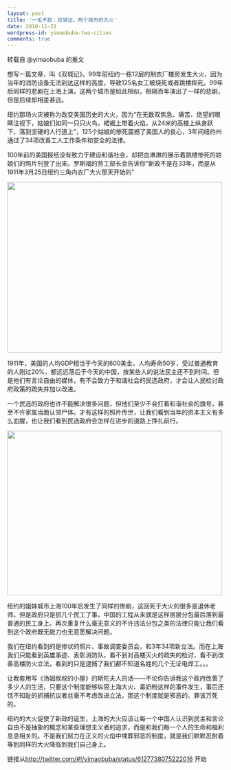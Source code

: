 ```yaml
---
layout: post
title: '一毛不拔：双城记，两个城市的大火'
date: 2010-11-21
wordpress-id: yimaobuba-two-cities
comments: true
---
```

转载自 @yimaobuba 的推文

想写一篇文章，叫《双城记》。99年前纽约一栋12层的制衣厂楼房发生大火，因为当年的消防设备无法到达这样的高度，导致125名女工被烧死或者跳楼摔死。99年后同样的悲剧在上海上演，这两个城市是如此相似，相隔百年演出了一样的悲剧，但是后续却相差甚远。

纽约那场火灾被称为改变美国历史的大火，因为“在无数双焦急、痛苦、绝望的眼睛注视下，姑娘们如同一只只火鸟，裙裾上带着火焰，从24米的高楼上纵身跃 下，落到坚硬的人行道上”，125个姑娘的惨死震撼了美国人的良心，3年间纽约州通过了34项改善工人工作条件和安全的法律。

100年前的美国报纸没有致力于建设和谐社会，却把血淋淋的展示着跳楼惨死的姑娘们的照片刊登了出来。罗斯福的劳工部长会告诉你“新政不是在33年，而是从1911年3月25日纽约三角内衣厂大火那天开始的”

<img src="http://farm5.static.flickr.com/4149/5193675891_3b913af9c4.jpg" alt="" width="500" height="397" />

1911年，美国的人均GDP相当于今天的600美金，人均寿命50岁，受过普通教育的人刚过20%，都远远落后于今天的中国，按某些人的说法民主还不到时间。但是他们有言论自由的媒体，有不会致力于和谐社会的民选政府，才会让人民检讨政府政策的疏失并加以改进。

一个民选的政府也许不能解决很多问题，但他们至少不会打着和谐社会的旗号，甚至不许家属当面认领尸体。才有这样的照片传世，让我们看到当年的资本主义有多么血腥，也让我们看到民选政府会怎样在进步的道路上挣扎前行。

<img src="http://farm5.static.flickr.com/4154/5193675893_9de03a22d5.jpg" alt="" width="500" height="383" />

纽约的姐妹城市上海100年后发生了同样的惨剧，这回死于大火的很多是退休老师。但是政府只是抓几个民工了事，中国的工程从来就是这样层层分包最后落到最普通的民工身上。再次重复什么毫无意义的不许违法分包之类的法律只能让我们看到这个政府既无能力也无意愿解决问题。

我们在纽约看到的是惨状的照片、事故调查委员会，和3年34项新立法。而在上海我们只能看到英雄事迹、表彰消防队，看不到对高楼灭火的疏失的检讨，看不到改善高楼防火立法，看到的只是逮捕了我们都不知道名姓的几个无证电焊工。。。

让我套用写《汤姆叔叔的小屋》的斯陀夫人的话——不论你告诉我这个政府改善了多少人的生活，只要这个制度能够纵容上海大火、毒奶粉这样的事件发生，事后还恬不知耻的抓捕抗议者丝毫不考虑改进立法，那这个制度就是邪恶的、罪该万死的。

纽约的大火促使了新政的诞生，上海的大火应该让每一个中国人认识到民主和言论自由不是抽象的概念和某些理想主义者的追求，而是和我们每一个人的生命和福利息息相关的。不是我们努力在正义的火焰中埋葬邪恶的制度，就是我们默默忍耐着等到同样的大火降临到我们自己身上。

链接从<a href="http://twitter.com/#%21/yimaobuba/status/6127738075222016" target="_blank">http://twitter.com/#!/yimaobuba/status/6127738075222016</a> 开始
